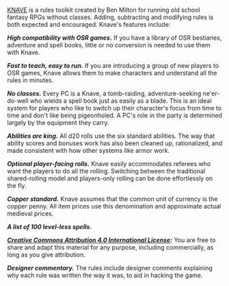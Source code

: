 [KNAVE](http://questingblog.com/knave-1-0/)
is a rules toolkit created by Ben Milton for running old school
fantasy RPGs without classes. Adding, subtracting and modifying rules is
both expected and encouraged. Knave's features include:

***High compatibility with OSR games.*** If you have a library of OSR
bestiaries, adventure and spell books, little or no conversion is needed
to use them with Knave.

***Fast to teach, easy to run.*** If you are introducing a group of new
players to OSR games, Knave allows them to make characters and
understand all the rules in minutes.

***No classes.*** Every PC is a Knave, a tomb-raiding, adventure-seeking
ne'er-do-well who wields a spell book just as easily as a blade. This is
an ideal system for players who like to switch up their character's
focus from time to time and don't like being pigeonholed. A PC's role in
the party is determined largely by the equipment they carry.

***Abilities are king.*** All d20 rolls use the six standard abilities.
The way that ability scores and bonuses work has also been cleaned up,
rationalized, and made consistent with how other systems like armor
work.

***Optional player-facing rolls.*** Knave easily accommodates referees
who want the players to do all the rolling. Switching between the
traditional shared-rolling model and players-only rolling can be done
effortlessly on the fly.

***Copper standard.*** Knave assumes that the common unit of currency is
the copper penny. All item prices use this denomination and approximate
actual medieval prices.

***A list of 100 level-less spells.***

***[Creative Commons Attribution 4.0 International
License](https://creativecommons.org/licenses/by/4.0/):*** You are
free to share and adapt this material for any purpose, including
commercially, as long as you give attribution.

***Designer commentary.*** The rules include designer comments
explaining why each rule was written the way it was, to aid in hacking
the game.
